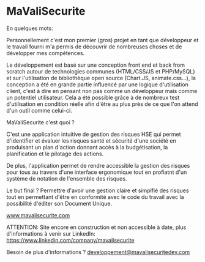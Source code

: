 # MaValiSecurite

En quelques mots:

Personnellement c'est mon premier (gros) projet en tant que développeur et le travail fourni m'a permis de découvrir de nombreuses choses et de développer mes compétences.

Le développement est basé sur une conception front end et back from scratch autour de technologies communes (HTML/CSS/JS et PHP/MySQL) et sur l'utilisation de bibliothèque open source (Chart.JS, animate.css...), la conception a été en grande partie influencé par une logique d'utilisation client, c'est à dire en pensant non pas comme un développeur mais comme un potentiel utilisateur. Cela a été possible grâce à de nombreux test d'utilisation en condition réelle afin d'être au plus près de ce que l'on attend d'un outil comme celui-ci.

MaValiSecurite c'est quoi ?

C'est une application intuitive de gestion des risques HSE qui permet d'identifier et évaluer les risques santé et sécurité d'une société en produisant un plan d'action donnant accès à la budgétisation, la planification et le pilotage des actions.


De plus, l'application permet de rendre accessible la gestion des risques pour tous au travers d'une interface ergonomique tout en profiatnt d'un système de notation de l'ensemble des risques.

Le but final ? Permettre d'avoir une gestion claire et simplfié des risques tout en permettant d'être en conformité avec le code du travail avec la possibilité d'éditer son Document Unique.


www.mavalisecurite.com

ATTENTION: Site encore en construction et non accessible à date, plus d'informations à venir sur LinkedIn: https://www.linkedin.com/company/mavalisecurite

Besoin de plus d'informations ? 
developpement@mavalisecuritedev.com
